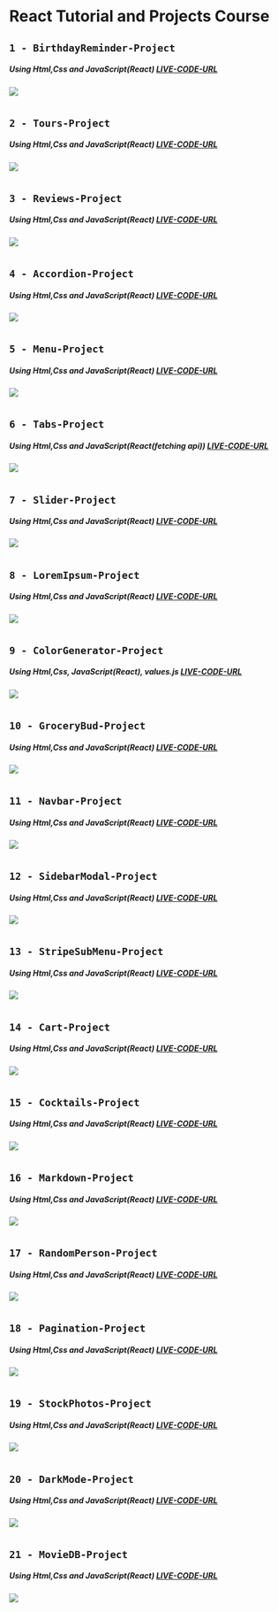 # React Tutorial and Projects Course

## `1 - BirthdayReminder-Project`

##### Using Html,Css and JavaScript(React) [LIVE-CODE-URL](https://react-projects-1-birthday-reminder.netlify.app/)

![](images/BirthdayReminder.gif)

#

## `2 - Tours-Project`

##### Using Html,Css and JavaScript(React) [LIVE-CODE-URL](https://react-projects-2-tours.netlify.app/)

![](images/Tours.gif)

#

## `3 - Reviews-Project`

##### Using Html,Css and JavaScript(React) [LIVE-CODE-URL](https://react-projects-3-reviews.netlify.app/)

![](images/Reviews.gif)

#

## `4 - Accordion-Project`

##### Using Html,Css and JavaScript(React) [LIVE-CODE-URL](https://react-projects-4-accordion.netlify.app/)

![](images/Accordion.gif)

#

## `5 - Menu-Project`

##### Using Html,Css and JavaScript(React) [LIVE-CODE-URL](https://react-projects-5-menu.netlify.app/)

![](images/Menu.gif)

#

## `6 - Tabs-Project`

##### Using Html,Css and JavaScript(React(fetching api)) [LIVE-CODE-URL](https://react-projects-6-tabs.netlify.app/)

![](images/Tabs.gif)

#

## `7 - Slider-Project`

##### Using Html,Css and JavaScript(React) [LIVE-CODE-URL](https://react-projects-7-slider.netlify.app/)

![](images/Slider.gif)

#

## `8 - LoremIpsum-Project`

##### Using Html,Css and JavaScript(React) [LIVE-CODE-URL](https://react-projects-8-lorem-ipsum-generator.netlify.app/)

![](images/LoremIpsum.gif)

#

## `9 - ColorGenerator-Project`

##### Using Html,Css, JavaScript(React), values.js [LIVE-CODE-URL](https://react-projects-9-color-generator.netlify.app/)

![](images/ColorGenerator.gif)

#

## `10 - GroceryBud-Project`

##### Using Html,Css and JavaScript(React) [LIVE-CODE-URL](https://react-projects-10-grocery-bud.netlify.app/)

![](images/GroceryBud.gif)

#

## `11 - Navbar-Project`

##### Using Html,Css and JavaScript(React) [LIVE-CODE-URL](https://react-projects-11-navbar.netlify.app/)

![](images/Navbar.gif)

#

## `12 - SidebarModal-Project`

##### Using Html,Css and JavaScript(React) [LIVE-CODE-URL](https://react-projects-12-sidebar-modal.netlify.app/)

![](images/SidebarModal.gif)

#

## `13 - StripeSubMenu-Project`

##### Using Html,Css and JavaScript(React) [LIVE-CODE-URL](https://react-projects-13-stripe-submenus.netlify.app/)

![](images/StripeSubMenu.png)

#

## `14 - Cart-Project`

##### Using Html,Css and JavaScript(React) [LIVE-CODE-URL](https://react-projects-14-usereducer-cart.netlify.app/)

![](images/Cart.png)

#

## `15 - Cocktails-Project`

##### Using Html,Css and JavaScript(React) [LIVE-CODE-URL](https://react-projects-15-cocktails.netlify.app/)

![](images/Cocktails.png)

#

## `16 - Markdown-Project`

##### Using Html,Css and JavaScript(React) [LIVE-CODE-URL](https://react-projects-16-markdown-preview.netlify.app/)

![](images/Markdown.png)

#

## `17 - RandomPerson-Project`

##### Using Html,Css and JavaScript(React) [LIVE-CODE-URL](https://react-projects-17-random-user.netlify.app/)

![](images/RandomPerson.png)

#

## `18 - Pagination-Project`

##### Using Html,Css and JavaScript(React) [LIVE-CODE-URL](https://react-projects-18-pagination.netlify.app/)

![](images/Pagination.png)

#

## `19 - StockPhotos-Project`

##### Using Html,Css and JavaScript(React) [LIVE-CODE-URL](https://react-projects-19-stock-photos.netlify.app/)

![](images/StockPhotos.png)

#

## `20 - DarkMode-Project`

##### Using Html,Css and JavaScript(React) [LIVE-CODE-URL](https://react-projects-20-dark-mode.netlify.app/)

![](images/DarkMode.png)

#

## `21 - MovieDB-Project`

##### Using Html,Css and JavaScript(React) [LIVE-CODE-URL](https://react-projects-21-movie-db.netlify.app/)

![](images/MoviesDb.png)
